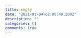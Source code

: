 ```yaml
---
title: empty
date: "2021-01-04T02:08:49.260Z"
description: ""
categories: []
comments: true
---
```

